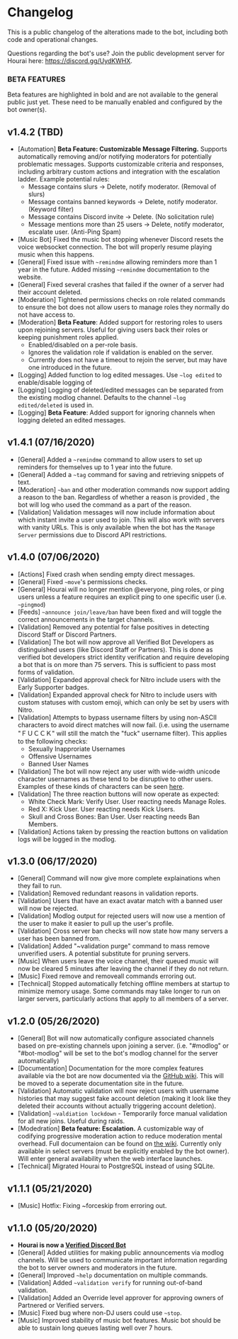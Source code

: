 # Changelog

This is a public changelog of the alterations made to the bot, including both
code and operational changes.

Questions regarding the bot's use? Join the public development server for Hourai
here: https://discord.gg/UydKWHX.

### BETA FEATURES

Beta features are highlighted in bold and are not available to the general public
just yet. These need to be manually enabled and configured by the bot owner(s).

## v1.4.2 (TBD)

 * [Automation] **Beta Feature: Customizable Message Filtering.** Supports
   automatically removing and/or notifying moderators for potentially
   problematic messages. Supports customizable criteria and responses, including
   arbitrary custom actions and integration with the escalation ladder. Example
   potential rules:
   * Message contains slurs -> Delete, notify moderator. (Removal of
     slurs)
   * Message contains banned keywords -> Delete, notify moderator. (Keyword
     filter)
   * Message contains Discord invite -> Delete. (No solicitation rule)
   * Message mentions more than 25 users -> Delete, notify moderator,
     escalate user. (Anti-Ping Spam)
 * [Music Bot] Fixed the music bot stopping whenever Discord resets the voice
   websocket connection. The bot will properly resume playing music when this
   happens.
 * [General] Fixed issue with `~remindme` allowing reminders more than 1 year in
   the future. Added missing `~remindme` documentation to the website.
 * [General] Fixed several crashes that failed if the owner of a server had their
   account deleted.
 * [Moderation] Tightened permissions checks on role related commands to ensure
   the bot does not allow users to manage roles they normally do not have access
   to.
 * [Moderation] **Beta Feature**: Added support for restoring roles to users upon
   rejoining servers. Useful for giving users back their roles or keeping
   punishment roles applied.
   * Enabled/disabled on a per-role basis.
   * Ignores the validation role if validation is enabled on the server.
   * Currently does not have a timeout to rejoin the server, but may have one
     introduced in the future.
 * [Logging] Added function to log edited messages. Use `~log edited` to
   enable/disable logging of
 * [Logging] Logging of deleted/edited messages can be separated from the
   existing modlog channel. Defaults to the channel `~log edited/deleted` is used
   in.
 * [Logging] **Beta Feature**: Added support for ignoring channels when logging
   deleted an edited messages.

## v1.4.1 (07/16/2020)

 * [General] Added a `~remindme` command to allow users to set up reminders for
   themselves up to 1 year into the future.
 * [General] Added a `~tag` command for saving and retrieving snippets of text.
 * [Moderation] `~ban` and other moderation commands now support adding a reason
   to the ban. Regardless of whether a reason is provided , the bot will log who
   used the command as a part of the reason.
 * [Validation] Validation messages will now include information about which
   instant invite a user used to join. This will also work with servers with
   vanity URLs. This is only available when the bot has the `Manage Server`
   permissions due to Discord API restrictions.

## v1.4.0 (07/06/2020)

 * [Actions] Fixed crash when sending empty direct messages.
 * [General] Fixed `~move`'s permissions checks.
 * [General] Hourai will no longer mention @everyone, ping roles, or ping users
   unless a feature requires an explicit ping to one specific user (i.e.
   `~pingmod`)
 * [Feeds] `~announce join/leave/ban` have been fixed and will toggle the correct
   announcements in the target channels.
 * [Validation] Removed any potential for false positives in detecting Discord
   Staff or Discord Partners.
 * [Validation] The bot will now approve all Verified Bot Developers as
   distinguished users (like Discord Staff or Partners). This is done as verified
   bot developers strict identity verification and require developing a bot that
   is on more than 75 servers. This is sufficient to pass most forms of
   validation.
 * [Validation] Expanded approval check for Nitro include users with the Early
   Supporter badges.
 * [Validation] Expanded approval check for Nitro to include users with custom
   statuses with custom emoji, which can only be set by users with Nitro.
 * [Validation] Attempts to bypass username filters by using non-ASCII characters
   to avoid direct matches will now fail. (i.e. using the username "ＦＵＣＣＫ"
   will still the match the "fuck" username filter). This applies to the
   following checks:
   - Sexually Inapproriate Usernames
   - Offensive Usernames
   - Banned User Names
 * [Validation] The bot will now reject any user with wide-width unicode
   character usernames as these tend to be disruptive to other users. Examples
   of these kinds of characters can be seen
   [here](https://www.reddit.com/r/Unicode/comments/5qa7e7/widestlongest_unicode_characters_list/).
 * [Validation] The three reaction buttons will now operate as expected:
   - White Check Mark: Verify User. User reacting needs Manage Roles.
   - Red X: Kick User. User reacting needs Kick Users.
   - Skull and Cross Bones: Ban User. User reacting needs Ban Members.
 * [Validation] Actions taken by pressing the reaction buttons on validation logs
   will be logged in the modlog.

## v1.3.0 (06/17/2020)

 * [General] Command will now give more complete explainations when they fail to
   run.
 * [Validation] Removed redundant reasons in validation reports.
 * [Validation] Users that have an exact avatar match with a banned user will now
   be rejected.
 * [Validation] Modlog output for rejected users will now use a mention of
   the user to make it easier to pull up the user's profile.
 * [Validation] Cross server ban checks will now state how many servers a user
   has been banned from.
 * [Validation] Added "~validation purge" command to mass remove unverified
   users. A potential substitute for pruning servers.
 * [Music] When users leave the voice channel, their queued music will now be
   cleared 5 minutes after leaving the channel if they do not return.
 * [Music] Fixed remove and removeall commands erroring out.
 * [Technical] Stopped automatically fetching offline members at startup to
   minimize memory usage. Some commands may take longer to run on larger
   servers, particularly actions that apply to all members of a server.

## v1.2.0 (05/26/2020)

 * [General] Bot will now automatically configure associated channels based on
   pre-existing channels upon joining a server. (i.e. "#modlog" or "#bot-modlog"
   will be set to the bot's modlog channel for the server automatically)
 * [Documentation] Documentation for the more complex features available via the
   bot are now documented via the [GitHub
   wiki](https://github.com/james7132/Hourai/wiki). This will be moved to a
   seperate documentation site in the future.
 * [Validation] Automatic validation will now reject users with username
   histories that may suggest fake account deletion (making it look like they
   deleted their accounts without actually triggering account deletion).
 * [Validation] `~valdiation lockdown` - Temporarily force manual validation for
   all new joins. Useful during raids.
 * [Modedration] **Beta feature: Escalation.** A customizable way of codifying
   progressive moderation action to reduce moderation mental overhead. Full
   documentaion can be found on [the
   wiki](https://github.com/james7132/Hourai/wiki/Escalation-Ladder). Currently
   only available in select
   servers (must be explicitly enabled by the bot owner). Will enter general
   availability when the web interface launches.
 * [Technical] Migrated Hourai to PostgreSQL instead of using SQLite.

## v1.1.1 (05/21/2020)

 * [Music] Hotfix: Fixing ~forceskip from erroring out.

## v1.1.0 (05/20/2020)

 * **Hourai is now a [Verified Discord Bot](https://support.discord.com/hc/en-us/articles/360040720412-Bot-Verification-and-Data-Whitelisting)**
 * [General] Added utilities for making public announcements via modlog channels.
   Will be used to communicate important information regarding the bot to server
   owners and moderators in the future.
 * [General] Improved `~help` documentation on multiple commands.
 * [Validation] Added `~validation verify` for running out-of-band validation.
 * [Validation] Added an Override level approver for approving owners of
   Partnered or Verified servers.
 * [Music] Fixed bug where non-DJ users could use `~stop`.
 * [Music] Improved stability of music bot features. Music bot should be able to
   sustain long queues lasting well over 7 hours.
